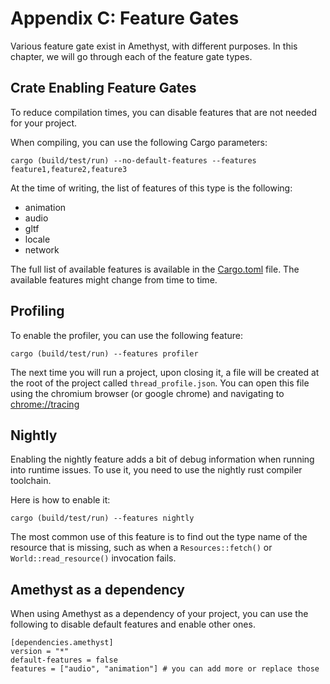# Appendix C: Feature Gates

Various feature gate exist in Amethyst, with different purposes.
In this chapter, we will go through each of the feature gate types.

## Crate Enabling Feature Gates

To reduce compilation times, you can disable features that are not needed for your project.

When compiling, you can use the following Cargo parameters:

```ignore
cargo (build/test/run) --no-default-features --features feature1,feature2,feature3
```

At the time of writing, the list of features of this type is the following:

* animation
* audio
* gltf
* locale
* network

The full list of available features is available in the [Cargo.toml](https://github.com/amethyst/amethyst/blob/master/Cargo.toml) file.
The available features might change from time to time.

## Profiling

To enable the profiler, you can use the following feature:

```ignore
cargo (build/test/run) --features profiler
```

The next time you will run a project, upon closing it, a file will be created at the root of the project called `thread_profile.json`.
You can open this file using the chromium browser (or google chrome) and navigating to [chrome://tracing](chrome://tracing)

## Nightly

Enabling the nightly feature adds a bit of debug information when running into runtime issues. To use it, you need to use the nightly rust compiler toolchain.

Here is how to enable it:

```ignore
cargo (build/test/run) --features nightly
```

The most common use of this feature is to find out the type name of the resource that is missing, such as when a `Resources::fetch()` or `World::read_resource()` invocation fails.

## Amethyst as a dependency

When using Amethyst as a dependency of your project, you can use the following to disable default features and enable other ones.

```ignore
[dependencies.amethyst]
version = "*"
default-features = false 
features = ["audio", "animation"] # you can add more or replace those
```

